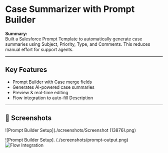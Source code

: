 #  Case Summarizer with Prompt Builder

**Summary:**  
Built a Salesforce Prompt Template to automatically generate case summaries using Subject, Priority, Type, and Comments. This reduces manual effort for support agents.

---

##  Key Features
- Prompt Builder with Case merge fields  
- Generates AI-powered case summaries  
- Preview & real-time editing  
- Flow integration to auto-fill Description  

---

## 📸 Screenshots
![Prompt Builder Setup](./screenshots/Screenshot (13876).png)

![Prompt Builder Setup].
(./screenshots/prompt-output.png)  
![Flow Integration](./screenshots/flow.png)  


